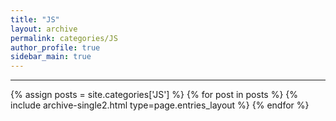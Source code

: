 ```yaml
---
title: "JS"
layout: archive
permalink: categories/JS
author_profile: true
sidebar_main: true
---
```


<!-- 공백이 포함되어 있는 카테고리 이름의 경우 site.categories['a b c'] 이런식으로! -->

***

{% assign posts = site.categories['JS'] %}
{% for post in posts %} {% include archive-single2.html type=page.entries_layout %} {% endfor %}